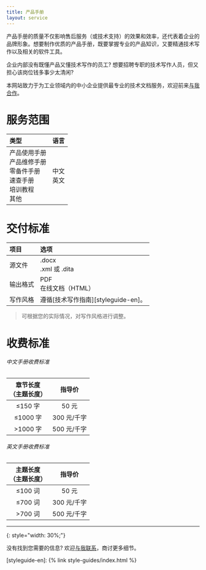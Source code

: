 ```yaml
---
title: 产品手册
layout: service
---
```


产品手册的质量不仅影响售后服务（或技术支持）的效果和效率，还代表着企业的品牌形象。想要制作优质的产品手册，既要掌握专业的产品知识，又要精通技术写作以及相关的软件工具。

企业内部没有既懂产品又懂技术写作的员工? 想要招聘专职的技术写作人员，但又担心该岗位钱多事少太清闲?

本网站致力于为工业领域内的中小企业提供最专业的技术文档服务，欢迎前来[与我合作](#contact-me)。

# 服务范围

|  类型  |  语言  |
|:---|:--:|
|  产品使用手册<br>产品维修手册<br>零备件手册<br>速查手册<br>培训教程<br>其他  |  中文<br>英文  |

# 交付标准

|  项目  |  选项  |
|:---|:---|
|  源文件  |  .docx <br> .xml 或 .dita  |
|  输出格式  |  PDF<br>在线文档（HTML）  |
|  写作风格  |  遵循[技术写作指南][styleguide-en]。  |

> 可根据您的实际情况，对写作风格进行调整。

# 收费标准

###### 中文手册收费标准

|  章节长度<br>（主题长度）  |  指导价  |
|:---:|:--:|
|  ≤150 字  |  50 元  |
|  ≤1000 字  |  300 元/千字  |
|  >1000 字  |  500 元/千字  |

###### 英文手册收费标准

|  主题长度<br>（主题长度）  |  指导价  |
|:---:|:--:|
|  ≤100 词  |  50 元  |
|  ≤700 词  |  300 元/千字  |
|  >700 词  |  500 元/千字  |


---
{: style="width: 30%;"}

没有找到您需要的信息? 欢迎[与我联系](#contact-me)，商讨更多细节。



<!-- link definition -->
[styleguide-en]: {% link style-guides/index.html %}